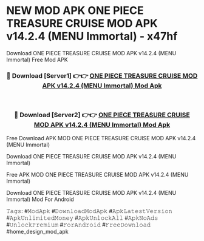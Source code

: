 # NEW MOD APK ONE PIECE TREASURE CRUISE MOD APK v14.2.4 (MENU Immortal) - x47hf
Download ONE PIECE TREASURE CRUISE MOD APK v14.2.4 (MENU Immortal) Free Mod APK

<div align="center">
<h3>🔴 Download [Server1] 👉👉 <a href="https://apk-comot.site?title=ONE_PIECE_TREASURE_CRUISE_MOD_APK_v14.2.4_(MENU_Immortal)">ONE PIECE TREASURE CRUISE MOD APK v14.2.4 (MENU Immortal) Mod Apk</a></h3><br>

<h3>🔴 Download [Server2] 👉👉 <a href="https://apk-comot.site?title=ONE_PIECE_TREASURE_CRUISE_MOD_APK_v14.2.4_(MENU_Immortal)">ONE PIECE TREASURE CRUISE MOD APK v14.2.4 (MENU Immortal) Mod Apk</a></h3>
</div>


Free Download APK MOD ONE PIECE TREASURE CRUISE MOD APK v14.2.4 (MENU Immortal)

Download ONE PIECE TREASURE CRUISE MOD APK v14.2.4 (MENU Immortal) 

Free APK MOD ONE PIECE TREASURE CRUISE MOD APK v14.2.4 (MENU Immortal) 

Download ONE PIECE TREASURE CRUISE MOD APK v14.2.4 (MENU Immortal) Mod For Android

𝚃𝚊𝚐𝚜: #𝙼𝚘𝚍𝙰𝚙𝚔 #𝙳𝚘𝚠𝚗𝚕𝚘𝚊𝚍𝙼𝚘𝚍𝙰𝚙𝚔 #𝙰𝚙𝚔𝙻𝚊𝚝𝚎𝚜𝚝𝚅𝚎𝚛𝚜𝚒𝚘𝚗 #𝙰𝚙𝚔𝚄𝚗𝚕𝚒𝚖𝚒𝚝𝚎𝚍𝙼𝚘𝚗𝚎𝚢 #𝙰𝚙𝚔𝚄𝚗𝚕𝚘𝚌𝚔𝙰𝚕𝚕 #𝙰𝚙𝚔𝙽𝚘𝙰𝚍𝚜 #𝚄𝚗𝚕𝚘𝚌𝚔𝙿𝚛𝚎𝚖𝚒𝚞𝚖 #𝙵𝚘𝚛𝙰𝚗𝚍𝚛𝚘𝚒𝚍 #𝙵𝚛𝚎𝚎𝙳𝚘𝚠𝚗𝚕𝚘𝚊𝚍 #home_design_mod_apk